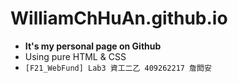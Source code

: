 # WilliamChHuAn.github.io

- **It's my personal page on Github**
- Using pure HTML & CSS
- `[F21_WebFund] Lab3 資工二乙 409262217 詹閎安`